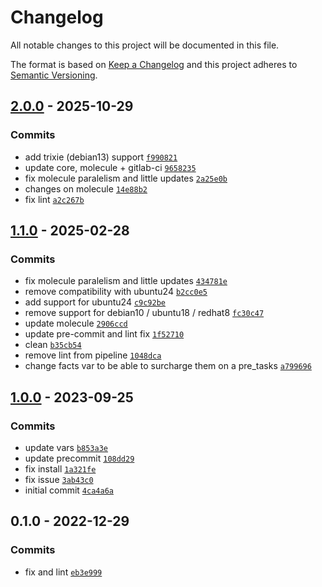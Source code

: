 # Changelog

All notable changes to this project will be documented in this file.

The format is based on [Keep a Changelog](https://keepachangelog.com/en/1.0.0/)
and this project adheres to [Semantic Versioning](https://semver.org/spec/v2.0.0.html).

## [2.0.0](https://github.com/lotusnoir/ansible-apps_consul_agent_windows/compare/1.2.0...2.0.0) - 2025-10-29

### Commits

- add trixie (debian13) support [`f990821`](https://github.com/lotusnoir/ansible-apps_consul_agent_windows/commit/f990821ff9db12ea1d583b5b1bb9c2079b26c80b)
- update core, molecule + gitlab-ci [`9658235`](https://github.com/lotusnoir/ansible-apps_consul_agent_windows/commit/9658235102eb70c7805371105540458677e6aed3)
- fix molecule paralelism and little updates [`2a25e0b`](https://github.com/lotusnoir/ansible-apps_consul_agent_windows/commit/2a25e0b344595a2e85b0303b1652358934eece8c)
- changes on molecule [`14e88b2`](https://github.com/lotusnoir/ansible-apps_consul_agent_windows/commit/14e88b2a76d502513826368b15862c463fb8f50c)
- fix lint [`a2c267b`](https://github.com/lotusnoir/ansible-apps_consul_agent_windows/commit/a2c267b382f4881f6a1a4c064adb0c19d06b7aaa)

## [1.1.0](https://github.com/lotusnoir/ansible-apps_consul_agent_windows/compare/1.0.0...1.1.0) - 2025-02-28

### Commits

- fix molecule paralelism and little updates [`434781e`](https://github.com/lotusnoir/ansible-apps_consul_agent_windows/commit/434781e6d78fcf1d8ad6ac1d20a2b859fc34f20d)
- remove compatibility with ubuntu24 [`b2cc0e5`](https://github.com/lotusnoir/ansible-apps_consul_agent_windows/commit/b2cc0e549538c4dad6b0cf69dd73d0364c269b87)
- add support for ubuntu24 [`c9c92be`](https://github.com/lotusnoir/ansible-apps_consul_agent_windows/commit/c9c92be791fc185edf407d4a7ddaf52422b6f9dc)
- remove support for debian10 / ubuntu18 / redhat8 [`fc30c47`](https://github.com/lotusnoir/ansible-apps_consul_agent_windows/commit/fc30c470f5d8bb5651c6abe5ae02d0323a8cf518)
- update molecule [`2906ccd`](https://github.com/lotusnoir/ansible-apps_consul_agent_windows/commit/2906ccd9ab8b44bbc34b706dc5a60b343c44f1d0)
- update pre-commit and lint fix [`1f52710`](https://github.com/lotusnoir/ansible-apps_consul_agent_windows/commit/1f52710f35c2bee9126630c686ee4e03d8f244e4)
- clean [`b35cb54`](https://github.com/lotusnoir/ansible-apps_consul_agent_windows/commit/b35cb546da09d661fbaef64a39f132620b7e7f31)
- remove lint from pipeline [`1048dca`](https://github.com/lotusnoir/ansible-apps_consul_agent_windows/commit/1048dca890861ad194cedbc2dd2400e7a4401a63)
- change facts var to be able to surcharge them on a pre_tasks [`a799696`](https://github.com/lotusnoir/ansible-apps_consul_agent_windows/commit/a7996968a447a75adfb630e953d924b828919150)

## [1.0.0](https://github.com/lotusnoir/ansible-apps_consul_agent_windows/compare/0.2.0...1.0.0) - 2023-09-25

### Commits

- update vars [`b853a3e`](https://github.com/lotusnoir/ansible-apps_consul_agent_windows/commit/b853a3e6900945302a8f287623e8ff25f323cf01)
- update precommit [`108dd29`](https://github.com/lotusnoir/ansible-apps_consul_agent_windows/commit/108dd29133a3b1a94ad18ec1b2a8b636f6b7a237)
- fix install [`1a321fe`](https://github.com/lotusnoir/ansible-apps_consul_agent_windows/commit/1a321fe7ef50863965d400650a11e5894b5a5bf9)
- fix issue [`3ab43c0`](https://github.com/lotusnoir/ansible-apps_consul_agent_windows/commit/3ab43c07b3aea97c1d75c85179c01d3faf6ef58c)
- initial commit [`4ca4a6a`](https://github.com/lotusnoir/ansible-apps_consul_agent_windows/commit/4ca4a6a71dd8f46365cbc53acbe3bea5048cacc7)

## 0.1.0 - 2022-12-29

### Commits

- fix and lint [`eb3e999`](https://github.com/lotusnoir/ansible-apps_consul_agent_windows/commit/eb3e9994c0fb6cf97d2cdaf4509b915c3069cf49)
